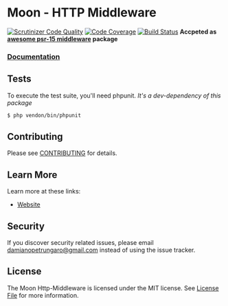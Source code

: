 # Moon - HTTP Middleware

[![Scrutinizer Code Quality](https://scrutinizer-ci.com/g/moon-php/http-middleware/badges/quality-score.png?b=master)](https://scrutinizer-ci.com/g/moon-php/http-middleware/?branch=master)
[![Code Coverage](https://scrutinizer-ci.com/g/moon-php/http-middleware/badges/coverage.png?b=master)](https://scrutinizer-ci.com/g/moon-php/http-middleware/?branch=master)
[![Build Status](https://scrutinizer-ci.com/g/moon-php/http-middleware/badges/build.png?b=master)](https://scrutinizer-ci.com/g/moon-php/http-middleware/build-status/master)
**Accpeted as [awesome psr-15 middleware](https://github.com/middlewares/awesome-psr15-middlewares#packages) package**


### [Documentation](http://moon-php.com/docs/http-middleware/)

## Tests

To execute the test suite, you'll need phpunit.
_It's a dev-dependency of this package_

```bash
$ php vendon/bin/phpunit
```

## Contributing

Please see [CONTRIBUTING](CONTRIBUTING.md) for details.

## Learn More

Learn more at these links:

- [Website](http://moon-php.com)

## Security

If you discover security related issues, please email damianopetrungaro@gmail.com instead of using the issue tracker.

## License

The Moon Http-Middleware is licensed under the MIT license. See [License File](LICENSE.md) for more information.

